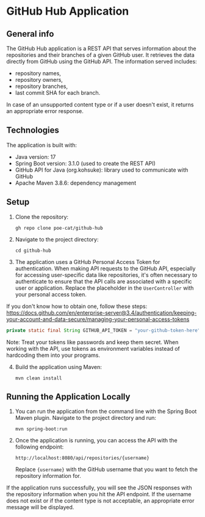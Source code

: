 # GitHub Hub Application

## General info

The GitHub Hub application is a REST API that serves information about the repositories and their branches of a given GitHub user. It retrieves the data directly from GitHub using the GitHub API. The information served includes:

- repository names,
- repository owners,
- repository branches,
- last commit SHA for each branch.

In case of an unsupported content type or if a user doesn't exist, it returns an appropriate error response.

## Technologies

The application is built with:

- Java version: 17
- Spring Boot version: 3.1.0 (used to create the REST API)
- GitHub API for Java (org.kohsuke): library used to communicate with GitHub
- Apache Maven 3.8.6: dependency management

## Setup

1. Clone the repository:
   
   ```
   gh repo clone poe-cat/github-hub
   ```

2. Navigate to the project directory:
   
   ```
   cd github-hub
   ```

3. The application uses a GitHub Personal Access Token for authentication. When making API requests to the GitHub API, especially for accessing user-specific data like repositories, it's often necessary to authenticate to ensure that the API calls are associated with a specific user or application. Replace the placeholder in the `UserController` with your personal access token.

If you don't know how to obtain one, follow these steps: https://docs.github.com/en/enterprise-server@3.4/authentication/keeping-your-account-and-data-secure/managing-your-personal-access-tokens

   ```java
   private static final String GITHUB_API_TOKEN = "your-github-token-here";
   ```

   Note: Treat your tokens like passwords and keep them secret. When working with the API, use tokens as environment variables instead of hardcoding them into your programs.

4. Build the application using Maven:

   ```
   mvn clean install
   ```

## Running the Application Locally

1. You can run the application from the command line with the Spring Boot Maven plugin. Navigate to the project directory and run:

   ```
   mvn spring-boot:run
   ```

2. Once the application is running, you can access the API with the following endpoint:

   ```
   http://localhost:8080/api/repositories/{username}
   ```

   Replace `{username}` with the GitHub username that you want to fetch the repository information for.

If the application runs successfully, you will see the JSON responses with the repository information when you hit the API endpoint. If the username does not exist or if the content type is not acceptable, an appropriate error message will be displayed.
